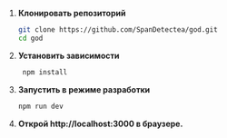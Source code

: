 1. **Клонировать репозиторий**
   ```bash
   git clone https://github.com/SpanDetectea/god.git
   cd god
2. **Установить зависимости**
   ```bash
    npm install
3. **Запустить в режиме разработки**
    ```bash
    npm run dev
4. **Открой http://localhost:3000 в браузере.**
